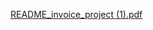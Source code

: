 
[README_invoice_project (1).pdf](https://github.com/user-attachments/files/21499176/README_invoice_project.1.pdf)
